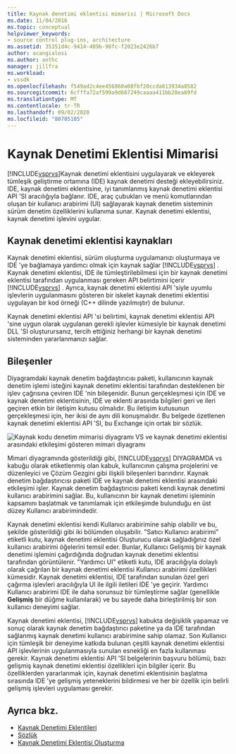 ```yaml
---
title: Kaynak denetimi eklentisi mimarisi | Microsoft Docs
ms.date: 11/04/2016
ms.topic: conceptual
helpviewer_keywords:
- source control plug-ins, architecture
ms.assetid: 35351d4c-9414-409b-98fc-f2023e2426b7
author: acangialosi
ms.author: anthc
manager: jillfra
ms.workload:
- vssdk
ms.openlocfilehash: f549ad2c4ee456860a08fbf20ccda813934a8582
ms.sourcegitcommit: 6cfffa72af599a9d667249caaaa411bb28ea69fd
ms.translationtype: MT
ms.contentlocale: tr-TR
ms.lasthandoff: 09/02/2020
ms.locfileid: "80705105"
---
```

# <a name="source-control-plug-in-architecture"></a>Kaynak Denetimi Eklentisi Mimarisi
[!INCLUDE[vsprvs](../../code-quality/includes/vsprvs_md.md)]Kaynak denetimi eklentisini uygulayarak ve ekleyerek tümleşik geliştirme ortamına (IDE) kaynak denetimi desteği ekleyebilirsiniz. IDE, kaynak denetimi eklentisine, iyi tanımlanmış kaynak denetimi eklentisi API 'SI aracılığıyla bağlanır. IDE, araç çubukları ve menü komutlarından oluşan bir kullanıcı arabirimi (UI) sağlayarak kaynak denetim sisteminin sürüm denetim özelliklerini kullanıma sunar. Kaynak denetimi eklentisi, kaynak denetimi işlevini uygular.

## <a name="source-control-plug-in-resources"></a>Kaynak denetimi eklentisi kaynakları
 Kaynak denetimi eklentisi, sürüm oluşturma uygulamanızı oluşturmaya ve IDE 'ye bağlamaya yardımcı olmak için kaynak sağlar [!INCLUDE[vsprvs](../../code-quality/includes/vsprvs_md.md)] . Kaynak denetimi eklentisi, IDE ile tümleştirilebilmesi için bir kaynak denetimi eklentisi tarafından uygulanması gereken API belirtimini içerir [!INCLUDE[vsprvs](../../code-quality/includes/vsprvs_md.md)] . Ayrıca, kaynak denetimi eklentisi API 'siyle uyumlu işlevlerin uygulanmasını gösteren bir iskelet kaynak denetimi eklentisi uygulayan bir kod örneği (C++ dilinde yazılmıştır) de bulunur.

 Kaynak denetimi eklentisi API 'si belirtimi, kaynak denetimi eklentisi API 'sine uygun olarak uygulanan gerekli işlevler kümesiyle bir kaynak denetimi DLL 'SI oluşturursanız, tercih ettiğiniz herhangi bir kaynak denetimi sisteminden yararlanmanızı sağlar.

## <a name="components"></a>Bileşenler
 Diyagramdaki kaynak denetim bağdaştırıcısı paketi, kullanıcının kaynak denetim işlemi isteğini kaynak denetimi eklentisi tarafından desteklenen bir işlev çağrısına çeviren IDE 'nin bileşenidir. Bunun gerçekleşmesi için IDE ve kaynak denetimi eklentisinin, IDE ve eklenti arasında bilgileri geri ve ileri geçiren etkin bir iletişim kutusu olmalıdır. Bu iletişim kutusunun gerçekleşmesi için, her ikisi de aynı dili konuşmalıdır. Bu belgede özetlenen kaynak denetimi eklentisi API 'SI, bu Exchange için ortak bir sözlük.

 ![Kaynak kodu denetim mimarisi diyagramı](../../extensibility/internals/media/vs_sccsdk_plug_in_arch.gif "vs_sccsdk_plug_in_arch") VS ve kaynak denetimi eklentisi arasındaki etkileşimi gösteren mimari diyagramı

 Mimari diyagramında gösterildiği gibi, [!INCLUDE[vsprvs](../../code-quality/includes/vsprvs_md.md)] DIYAGRAMDA vs kabuğu olarak etiketlenmiş olan kabuk, kullanıcının çalışma projelerini ve düzenleyici ve Çözüm Gezgini gibi ilişkili bileşenleri barındırır. Kaynak denetim bağdaştırıcısı paketi IDE ve kaynak denetimi eklentisi arasındaki etkileşimi işler. Kaynak denetim bağdaştırıcısı paketi kendi kaynak denetimi kullanıcı arabirimini sağlar. Bu, kullanıcının bir kaynak denetimi işleminin kapsamını başlatmak ve tanımlamak için etkileşimde bulunduğu en üst düzey Kullanıcı arabirimindedir.

 Kaynak denetimi eklentisi kendi Kullanıcı arabirimine sahip olabilir ve bu, şekilde gösterildiği gibi iki bölümden oluşabilir. "Satıcı Kullanıcı arabirimi" etiketli kutu, kaynak denetimi eklentisi Oluşturucu olarak sağladığınız özel kullanıcı arabirimi öğelerini temsil eder. Bunlar, Kullanıcı Gelişmiş bir kaynak denetimi işlemini çağırdığında doğrudan kaynak denetimi eklentisi tarafından görüntülenir. "Yardımcı UI" etiketli kutu, IDE aracılığıyla dolaylı olarak çağrılan bir kaynak denetimi eklentisi Kullanıcı arabirimi özellikleri kümesidir. Kaynak denetimi eklentisi, IDE tarafından sunulan özel geri çağırma işlevleri aracılığıyla UI ile ilgili iletileri IDE 'ye geçirir. Yardımcı Kullanıcı arabirimi IDE ile daha sorunsuz bir tümleştirme sağlar (genellikle **Gelişmiş** bir düğme kullanılarak) ve bu sayede daha birleştirilmiş bir son kullanıcı deneyimi sağlar.

 Kaynak denetimi eklentisi, [!INCLUDE[vsprvs](../../code-quality/includes/vsprvs_md.md)] kabukta değişiklik yapamaz ve sonuç olarak kaynak denetim bağdaştırıcı paketine ya da IDE tarafından sağlanmış kaynak denetimi kullanıcı arabirimine sahip olamaz. Son Kullanıcı için tümleşik bir deneyime katkıda bulunan çeşitli kaynak denetimi eklentisi API işlevlerinin uygulanmasıyla sunulan esnekliği en fazla kullanması gerekir. Kaynak denetimi eklentisi API 'SI belgelerinin başvuru bölümü, bazı gelişmiş kaynak denetimi eklentisi özellikleri için bilgiler içerir. Bu özelliklerden yararlanmak için, kaynak denetimi eklentisinin başlatma sırasında IDE 'ye gelişmiş yeteneklerini bildirmesi ve her bir özellik için belirli gelişmiş işlevleri uygulaması gerekir.

## <a name="see-also"></a>Ayrıca bkz.
- [Kaynak Denetimi Eklentileri](../../extensibility/source-control-plug-ins.md)
- [Sözlük](../../extensibility/source-control-plug-in-glossary.md)
- [Kaynak Denetimi Eklentisi Oluşturma](../../extensibility/internals/creating-a-source-control-plug-in.md)
